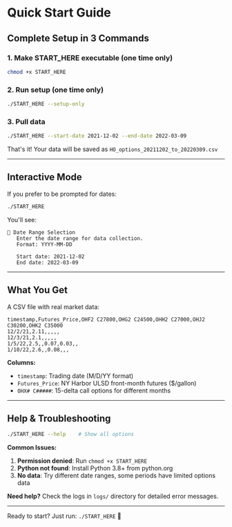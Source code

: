 # Quick Start Guide

## Complete Setup in 3 Commands

### 1. Make START_HERE executable (one time only)
```bash
chmod +x START_HERE
```

### 2. Run setup (one time only)
```bash
./START_HERE --setup-only
```

### 3. Pull data
```bash
./START_HERE --start-date 2021-12-02 --end-date 2022-03-09
```

That's it! Your data will be saved as `HO_options_20211202_to_20220309.csv`

---

## Interactive Mode

If you prefer to be prompted for dates:

```bash
./START_HERE
```

You'll see:
```
📅 Date Range Selection
   Enter the date range for data collection.
   Format: YYYY-MM-DD

   Start date: 2021-12-02
   End date: 2022-03-09
```

---

## What You Get

A CSV file with real market data:

```csv
timestamp,Futures_Price,OHF2 C27800,OHG2 C24500,OHH2 C27000,OHJ2 C30200,OHK2 C35000
12/2/21,2.11,,,,,
12/3/21,2.1,,,,,
1/5/22,2.5,,0.07,0.03,,
1/10/22,2.6,,0.08,,,
```

**Columns:**
- `timestamp`: Trading date (M/D/YY format)
- `Futures_Price`: NY Harbor ULSD front-month futures ($/gallon)
- `OHX# C#####`: 15-delta call options for different months

---

## Help & Troubleshooting

```bash
./START_HERE --help    # Show all options
```

**Common Issues:**

1. **Permission denied**: Run `chmod +x START_HERE`
2. **Python not found**: Install Python 3.8+ from python.org
3. **No data**: Try different date ranges, some periods have limited options data

**Need help?** Check the logs in `logs/` directory for detailed error messages.

---

Ready to start? Just run: `./START_HERE` 🚀